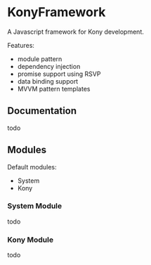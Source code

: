 # KonyFramework

A Javascript framework for Kony development.

Features:
- module pattern
- dependency injection
- promise support using RSVP
- data binding support
- MVVM pattern templates


## Documentation
todo

## Modules

Default modules:
- System
- Kony

### System Module
todo

### Kony Module
todo
